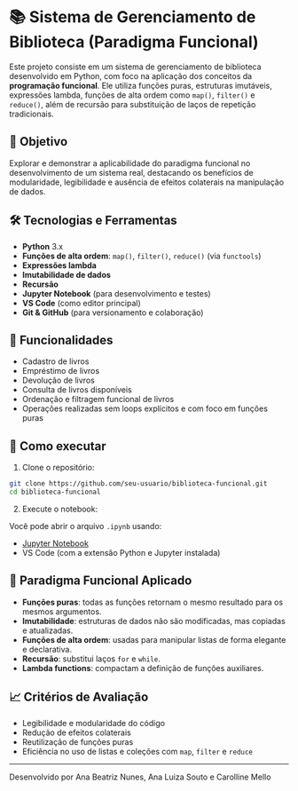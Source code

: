 
# 📚 Sistema de Gerenciamento de Biblioteca (Paradigma Funcional)

Este projeto consiste em um sistema de gerenciamento de biblioteca desenvolvido em Python, com foco na aplicação dos conceitos da **programação funcional**. Ele utiliza funções puras, estruturas imutáveis, expressões lambda, funções de alta ordem como `map()`, `filter()` e `reduce()`, além de recursão para substituição de laços de repetição tradicionais.

## 🧠 Objetivo

Explorar e demonstrar a aplicabilidade do paradigma funcional no desenvolvimento de um sistema real, destacando os benefícios de modularidade, legibilidade e ausência de efeitos colaterais na manipulação de dados.

## 🛠️ Tecnologias e Ferramentas

- **Python** 3.x
- **Funções de alta ordem**: `map()`, `filter()`, `reduce()` (via `functools`)
- **Expressões lambda**
- **Imutabilidade de dados**
- **Recursão**
- **Jupyter Notebook** (para desenvolvimento e testes)
- **VS Code** (como editor principal)
- **Git & GitHub** (para versionamento e colaboração)

## 🧩 Funcionalidades

- Cadastro de livros
- Empréstimo de livros
- Devolução de livros
- Consulta de livros disponíveis
- Ordenação e filtragem funcional de livros
- Operações realizadas sem loops explícitos e com foco em funções puras

## 🧪 Como executar

1. Clone o repositório:

```bash
git clone https://github.com/seu-usuario/biblioteca-funcional.git
cd biblioteca-funcional
```

2. Execute o notebook:

Você pode abrir o arquivo `.ipynb` usando:

- [Jupyter Notebook](https://jupyter.org/)
- VS Code (com a extensão Python e Jupyter instalada)

## 🧠 Paradigma Funcional Aplicado

- **Funções puras**: todas as funções retornam o mesmo resultado para os mesmos argumentos.
- **Imutabilidade**: estruturas de dados não são modificadas, mas copiadas e atualizadas.
- **Funções de alta ordem**: usadas para manipular listas de forma elegante e declarativa.
- **Recursão**: substitui laços `for` e `while`.
- **Lambda functions**: compactam a definição de funções auxiliares.

## 📈 Critérios de Avaliação

- Legibilidade e modularidade do código
- Redução de efeitos colaterais
- Reutilização de funções puras
- Eficiência no uso de listas e coleções com `map`, `filter` e `reduce`


---

Desenvolvido por Ana Beatriz Nunes, Ana Luiza Souto e Carolline Mello
